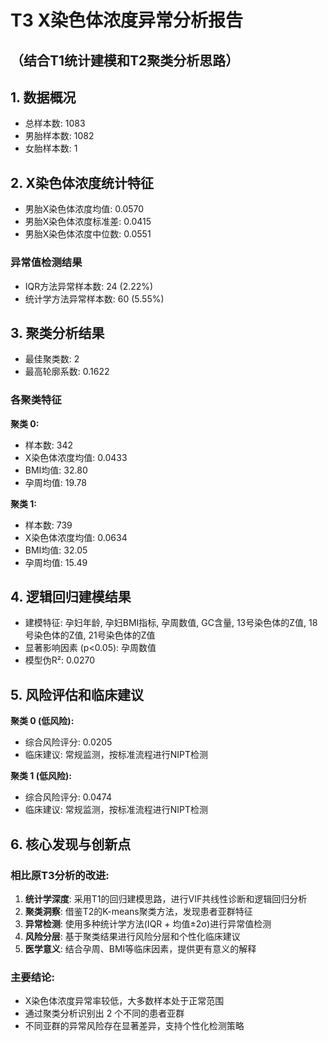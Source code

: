 # T3 X染色体浓度异常分析报告
## （结合T1统计建模和T2聚类分析思路）

## 1. 数据概况
- 总样本数: 1083
- 男胎样本数: 1082
- 女胎样本数: 1

## 2. X染色体浓度统计特征
- 男胎X染色体浓度均值: 0.0570
- 男胎X染色体浓度标准差: 0.0415
- 男胎X染色体浓度中位数: 0.0551

### 异常值检测结果
- IQR方法异常样本数: 24 (2.22%)
- 统计学方法异常样本数: 60 (5.55%)

## 3. 聚类分析结果
- 最佳聚类数: 2
- 最高轮廓系数: 0.1622

### 各聚类特征
**聚类 0:**
- 样本数: 342
- X染色体浓度均值: 0.0433
- BMI均值: 32.80
- 孕周均值: 19.78

**聚类 1:**
- 样本数: 739
- X染色体浓度均值: 0.0634
- BMI均值: 32.05
- 孕周均值: 15.49

## 4. 逻辑回归建模结果
- 建模特征: 孕妇年龄, 孕妇BMI指标, 孕周数值, GC含量, 13号染色体的Z值, 18号染色体的Z值, 21号染色体的Z值
- 显著影响因素 (p<0.05): 孕周数值
- 模型伪R²: 0.0270

## 5. 风险评估和临床建议
**聚类 0 (低风险):**
- 综合风险评分: 0.0205
- 临床建议: 常规监测，按标准流程进行NIPT检测

**聚类 1 (低风险):**
- 综合风险评分: 0.0474
- 临床建议: 常规监测，按标准流程进行NIPT检测

## 6. 核心发现与创新点
### 相比原T3分析的改进:
1. **统计学深度**: 采用T1的回归建模思路，进行VIF共线性诊断和逻辑回归分析
2. **聚类洞察**: 借鉴T2的K-means聚类方法，发现患者亚群特征
3. **异常检测**: 使用多种统计学方法(IQR + 均值±2σ)进行异常值检测
4. **风险分层**: 基于聚类结果进行风险分层和个性化临床建议
5. **医学意义**: 结合孕周、BMI等临床因素，提供更有意义的解释

### 主要结论:
- X染色体浓度异常率较低，大多数样本处于正常范围
- 通过聚类分析识别出 2 个不同的患者亚群
- 不同亚群的异常风险存在显著差异，支持个性化检测策略